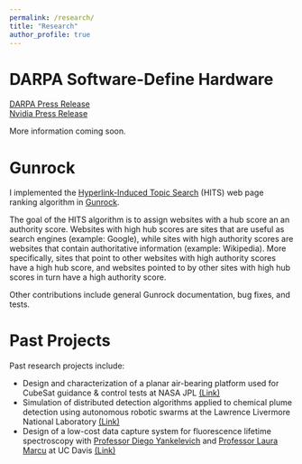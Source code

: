 ```yaml
---
permalink: /research/
title: "Research"
author_profile: true
---
```


# DARPA Software-Define Hardware

[DARPA Press Release](https://www.darpa.mil/news-events/2018-07-24a)  
[Nvidia Press Release](https://blogs.nvidia.com/blog/2018/07/24/darpa-research-post-moores-law/)  

More information coming soon.

# Gunrock

I implemented the [Hyperlink-Induced Topic Search](https://en.wikipedia.org/wiki/HITS_algorithm) (HITS) web page ranking algorithm in [Gunrock](https://github.com/gunrock/gunrock/tree/master/gunrock/app/hits).    

The goal of the HITS algorithm is to assign websites with a hub score an an authority score. Websites with high hub scores are sites that are useful as search engines (example: Google), while sites with high authority scores are websites that contain authoritative information (example: Wikipedia). More specifically, sites that point to other websites with high authority scores have a high hub score, and websites pointed to by other sites with high hub scores in turn have a high authority score.

Other contributions include general Gunrock documentation, bug fixes, and tests.

# Past Projects

Past research projects include:
* Design and characterization of a planar air-bearing platform used for CubeSat guidance & control tests at NASA JPL [(Link)](/portfolio/01-JPL)
* Simulation of distributed detection algorithms applied to chemical plume detection using autonomous robotic swarms at the Lawrence Livermore National Laboratory [(Link)](/portfolio/02-llnl_swarm)
* Design of a low-cost data capture system for fluorescence lifetime spectroscopy with [Professor Diego Yankelevich](https://faculty.engineering.ucdavis.edu/yankelevich/) and [Professor Laura Marcu](https://marculab.bme.ucdavis.edu/) at UC Davis [(Link)](/portfolio/05-yankelevich)